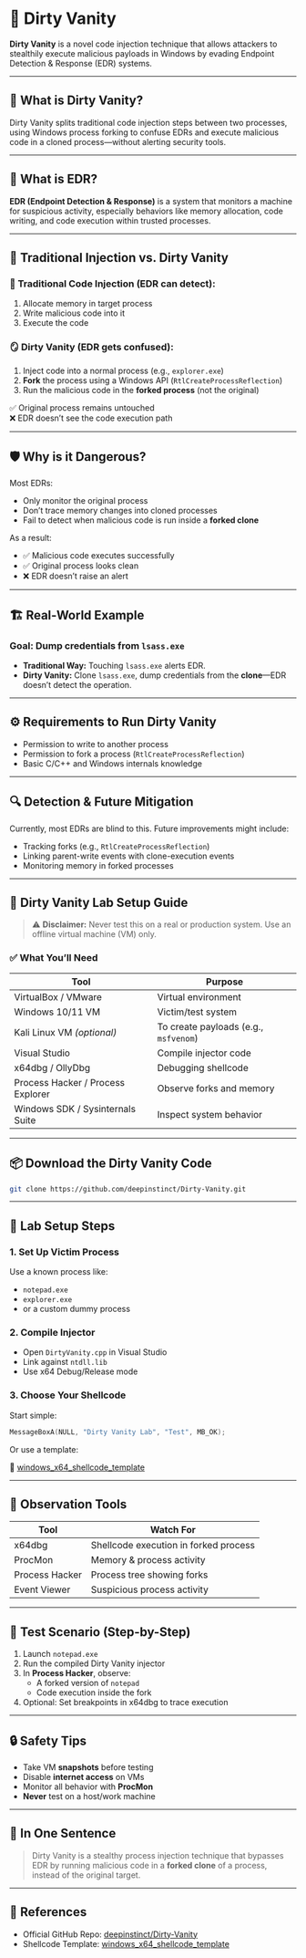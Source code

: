# 🧠 Dirty Vanity

**Dirty Vanity** is a novel code injection technique that allows attackers to stealthily execute malicious payloads in Windows by evading Endpoint Detection & Response (EDR) systems.

---

## 🚨 What is Dirty Vanity?

Dirty Vanity splits traditional code injection steps between two processes, using Windows process forking to confuse EDRs and execute malicious code in a cloned process—without alerting security tools.

---

## 🤔 What is EDR?

**EDR (Endpoint Detection & Response)** is a system that monitors a machine for suspicious activity, especially behaviors like memory allocation, code writing, and code execution within trusted processes.

---

## 🧪 Traditional Injection vs. Dirty Vanity

### 🧬 Traditional Code Injection (EDR can detect):
1. Allocate memory in target process
2. Write malicious code into it
3. Execute the code

### 🪞 Dirty Vanity (EDR gets confused):
1. Inject code into a normal process (e.g., `explorer.exe`)
2. **Fork** the process using a Windows API (`RtlCreateProcessReflection`)
3. Run the malicious code in the **forked process** (not the original)

✅ Original process remains untouched  
❌ EDR doesn’t see the code execution path

---

## 🛡️ Why is it Dangerous?

Most EDRs:
- Only monitor the original process
- Don’t trace memory changes into cloned processes
- Fail to detect when malicious code is run inside a **forked clone**

As a result:
- ✅ Malicious code executes successfully
- ✅ Original process looks clean
- ❌ EDR doesn’t raise an alert

---

## 🏗️ Real-World Example

### Goal: Dump credentials from `lsass.exe`
- **Traditional Way:** Touching `lsass.exe` alerts EDR.
- **Dirty Vanity:** Clone `lsass.exe`, dump credentials from the **clone**—EDR doesn’t detect the operation.

---

## ⚙️ Requirements to Run Dirty Vanity

- Permission to write to another process
- Permission to fork a process (`RtlCreateProcessReflection`)
- Basic C/C++ and Windows internals knowledge

---

## 🔍 Detection & Future Mitigation

Currently, most EDRs are blind to this. Future improvements might include:
- Tracking forks (e.g., `RtlCreateProcessReflection`)
- Linking parent-write events with clone-execution events
- Monitoring memory in forked processes

---

## 🧪 Dirty Vanity Lab Setup Guide

> ⚠️ **Disclaimer:** Never test this on a real or production system. Use an offline virtual machine (VM) only.

### ✅ What You’ll Need

| Tool                              |          Purpose                      |
|-----------------------------------|---------------------------------------|
| VirtualBox / VMware               | Virtual environment                   |
| Windows 10/11 VM                  | Victim/test system                    |
| Kali Linux VM *(optional)*        | To create payloads (e.g., `msfvenom`) |
| Visual Studio                     | Compile injector code                 |
| x64dbg / OllyDbg                  | Debugging shellcode                   |
| Process Hacker / Process Explorer | Observe forks and memory              |
| Windows SDK / Sysinternals Suite  | Inspect system behavior               |

---

## 📦 Download the Dirty Vanity Code

```bash
git clone https://github.com/deepinstinct/Dirty-Vanity.git
```

---


## 🧱 Lab Setup Steps

### 1. Set Up Victim Process

Use a known process like:
- `notepad.exe`
- `explorer.exe`
- or a custom dummy process

### 2. Compile Injector

- Open `DirtyVanity.cpp` in Visual Studio
- Link against `ntdll.lib`
- Use x64 Debug/Release mode

### 3. Choose Your Shellcode

Start simple:

```cpp
MessageBoxA(NULL, "Dirty Vanity Lab", "Test", MB_OK);
```

Or use a template:

🔗 [windows_x64_shellcode_template](https://github.com/rainerzufalldererste/windows_x64_shellcode_template)

---

## 🔎 Observation Tools

| Tool           |         Watch For                     |
|----------------|---------------------------------------|
| x64dbg         | Shellcode execution in forked process |
| ProcMon        | Memory & process activity             |
| Process Hacker | Process tree showing forks            |
| Event Viewer   | Suspicious process activity           |

---

## 🧪 Test Scenario (Step-by-Step)

1. Launch `notepad.exe`
2. Run the compiled Dirty Vanity injector
3. In **Process Hacker**, observe:
   - A forked version of `notepad`
   - Code execution inside the fork
4. Optional: Set breakpoints in x64dbg to trace execution

---

## 🔒 Safety Tips

- Take VM **snapshots** before testing
- Disable **internet access** on VMs
- Monitor all behavior with **ProcMon**
- **Never** test on a host/work machine

---

## 📌 In One Sentence

> Dirty Vanity is a stealthy process injection technique that bypasses EDR by running malicious code in a **forked clone** of a process, instead of the original target.

---

## 🔗 References

- Official GitHub Repo: [deepinstinct/Dirty-Vanity](https://github.com/deepinstinct/Dirty-Vanity)
- Shellcode Template: [windows_x64_shellcode_template](https://github.com/rainerzufalldererste/windows_x64_shellcode_template)
